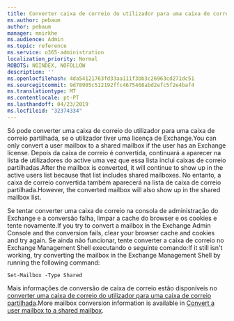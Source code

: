 ```yaml
---
title: Converter caixa de correio do utilizador para uma caixa de correio partilhada?
ms.author: pebaum
author: pebaum
manager: mnirkhe
ms.audience: Admin
ms.topic: reference
ms.service: o365-administration
localization_priority: Normal
ROBOTS: NOINDEX, NOFOLLOW
description: ''
ms.openlocfilehash: 4da54121763fd33aa111f3bb3c26963cd271dc51
ms.sourcegitcommit: 9d78905c512192ffc4675468abd2efc5f2e4baf4
ms.translationtype: MT
ms.contentlocale: pt-PT
ms.lasthandoff: 04/23/2019
ms.locfileid: "32374334"
---
```

<span data-ttu-id="08274-102">Só pode converter uma caixa de correio do utilizador para uma caixa de correio partilhada, se o utilizador tiver uma licença de Exchange.</span><span class="sxs-lookup"><span data-stu-id="08274-102">You can only convert a user mailbox to a shared mailbox if the user has an Exchange license.</span></span> <span data-ttu-id="08274-103">Depois da caixa de correio é convertida, continuará a aparecer na lista de utilizadores do active uma vez que essa lista inclui caixas de correio partilhadas.</span><span class="sxs-lookup"><span data-stu-id="08274-103">After the mailbox is converted, it will continue to show up in the active users list because that list includes shared mailboxes.</span></span> <span data-ttu-id="08274-104">No entanto, a caixa de correio convertida também aparecerá na lista de caixa de correio partilhada.</span><span class="sxs-lookup"><span data-stu-id="08274-104">However, the converted mailbox will also show up in the shared mailbox list.</span></span> 
  
<span data-ttu-id="08274-105">Se tentar converter uma caixa de correio na consola de administração do Exchange e a conversão falha, limpar a cache do browser e os cookies e tente novamente.</span><span class="sxs-lookup"><span data-stu-id="08274-105">If you try to convert a mailbox in the Exchange Admin Console and the conversion fails, clear your browser cache and cookies and try again.</span></span> <span data-ttu-id="08274-106">Se ainda não funcionar, tente converter a caixa de correio no Exchange Management Shell executando o seguinte comando:</span><span class="sxs-lookup"><span data-stu-id="08274-106">If it still isn't working, try converting the mailbox in the Exchange Management Shell by running the following command:</span></span>
  
```
Set-Mailbox -Type Shared
```

<span data-ttu-id="08274-107">Mais informações de conversão de caixa de correio estão disponíveis no [converter uma caixa de correio do utilizador para uma caixa de correio partilhada](https://support.office.com/client/2e122487-e1f5-4f26-ba41-5689249d93ba).</span><span class="sxs-lookup"><span data-stu-id="08274-107">More mailbox conversion information is available in [Convert a user mailbox to a shared mailbox](https://support.office.com/client/2e122487-e1f5-4f26-ba41-5689249d93ba).</span></span>
  
